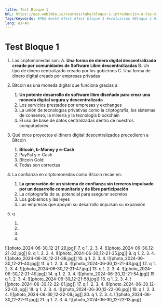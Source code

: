 ```yaml
---
title: Test Bloque 1
URL: https://app.web3mba.io/courses/take/bloque-1-introduccion-a-las-criptomonedas/multimedia/38906665-autoevaluacion-bloque-1
Tags/Keywords: #MBA #web3 #Test #Test bloque 1 #evaluacion #Bloque 1 #introduccion criptomonedas
lang: es-AR
---
```

# Test Bloque 1
1. Las criptomonedas son:
	A. **Una forma de dinero digital descentralizado creado por comunidades de Software Libre descentralizadas**
	B. Un tipo de dinero centralizado creado por los gobiernos
	C. Una forma de dinero digital creado por empresas privadas

2. Bitcoin es una moneda digital que funciona gracias a:
	1. **Un potente desarrollo de software libre diseñado para crear una moneda digital segura y descentralizada**
	2. Los servicios prestados por empresas y exchanges
	3. La unión de tecnologías privativas como la criptografía, los sistemas de consenso, la minería y la tecnología blockchain
	4. El uso de base de datos centralizadas dentro de nuestros computadores

3. Qué otros proyectos el dinero digital descentralizados precedieron a Bitcoin
	1. **Bitcoin, b-Money y e-Cash**
	2. PayPal y e-Cash
	3. Bitcoin Gold
	4. Todas son correctas

4. La confianza en criptomonedas como Bitcoin recae en:
	1. **La generación de un sistema de confianza sin terceros impulsado por un desarrollo comunitario y de libre participación**
	2. La criptografía de su potencial para asegurar secretos
	3. Los gobiernos y las leyes
	4. Las empresas que apoyan su desarrollo impulsan su expansión

5. q

	1. 
	2. 
	3. 
	4. 
![[photo_2024-06-30_12-21-29.jpg]]
7. q
	1. 
	2. 
	3. 
	4. 
![[photo_2024-06-30_12-21-32.jpg]]
8. q
	1. 
	2. 
	3. 
	4. 
![[photo_2024-06-30_12-21-35.jpg]]
9. q
	1. 
	2. 
	3. 
	4. 
![[photo_2024-06-30_12-21-38.jpg]]
10. q
	1. 
	2. 
	3. 
	4. 
![[photo_2024-06-30_12-21-40.jpg]]
11. q
	1. 
	2. 
	3. 
	4. 
![[photo_2024-06-30_12-21-43.jpg]]
12. q
	1. 
	2. 
	3. 
	4. 
![[photo_2024-06-30_12-21-47.jpg]]
13. q
	1. 
	2. 
	3. 
	4. 
![[photo_2024-06-30_12-21-49.jpg]]
14. q
	1. 
	2. 
	3. 
	4. 
![[photo_2024-06-30_12-21-54.jpg]]
15. q
	1. 
	2. 
	3. 
	4. 
![[photo_2024-06-30_12-21-58.jpg]]
16. q
	1. 
	2. 
	3. 
	4. 
![[photo_2024-06-30_12-22-01.jpg]]
17. q
	1. 
	2. 
	3. 
	4. 
![[photo_2024-06-30_12-22-03.jpg]]
18. q
	1. 
	2. 
	3. 
	4. 
![[photo_2024-06-30_12-22-06.jpg]]
19. q
	1. 
	2. 
	3. 
	4. 
![[photo_2024-06-30_12-22-08.jpg]]
20. q
	1. 
	2. 
	3. 
	4. 
![[photo_2024-06-30_12-22-11.jpg]]
21. q
	1. 
	2. 
	3. 
	4. 
![[photo_2024-06-30_12-22-13.jpg]]
